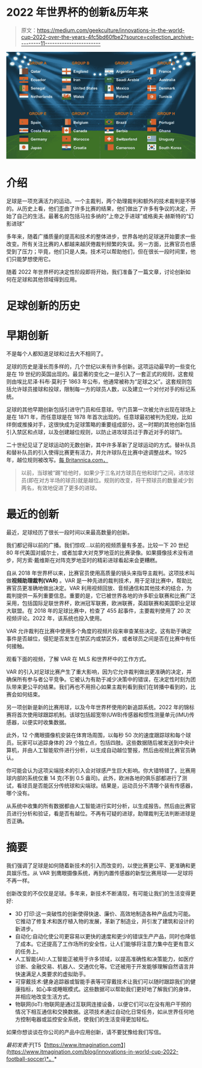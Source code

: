 # 2022 年世界杯的创新&历年来

> 原文：<https://medium.com/geekculture/innovations-in-the-world-cup-2022-over-the-years-4fc5bd60fbe2?source=collection_archive---------11----------------------->

![](img/f126695d62abb26812af5a364396053e.png)

# 介绍

足球是一项充满活力的运动。一个主裁判，两个助理裁判和额外的技术裁判是不够的。从历史上看，他们歪曲了许多比赛的结果，他们做出了许多有争议的决定，开始了自己的生活。最著名的包括马拉多纳的“上帝之手进球”或格奥夫·赫斯特的“幻影进球”

多年来，随着广播质量的提高和技术的整体进步，世界各地的足球迷开始要求一些改变。所有关注比赛的人都越来越厌倦裁判频繁的失误。另一方面，比赛官员也感受到了压力；毕竟，他们只是人类。技术可以帮助他们，但在很长一段时间里，他们只能梦想使用它。

随着 2022 年世界杯的决定性阶段即将开始，我们准备了一篇文章，讨论创新如何在足球和其他领域得到应用。

# 足球创新的历史

# 早期创新

不是每个人都知道足球和过去大不相同了。

足球的历史是漫长而多样的，几个世纪以来有许多创新。这项运动最早的一些变化是在 19 世纪的英国出现的。最显著的变化之一是引入了一套正式的规则，这套规则由埃比尼泽·科布·莫利于 1863 年公布，他通常被称为“足球之父”。这套规则包括允许球员接球和投球，限制每一方的球员人数，以及建立一个对付对手的标记系统。

足球的其他早期创新包括引进守门员和任意球。守门员第一次被允许出现在球场上是在 1871 年，而任意球是在 1878 年首次出现的。任意球最初被判为犯规，比如绊倒或推搡对手，这很快成为足球策略的重要组成部分。这一时期的其他创新包括引入禁区和点球，以及创建越位规则，以防止进攻球员过于靠近对手的球门。

二十世纪见证了足球运动的无数创新，其中许多革新了足球运动的方式。替补队员和替补队员的引入使得比赛更有活力，并允许球队在比赛中途调整战术。1925 年，越位规则被改写。[每 Britannica.com，](https://www.britannica.com/sports/football-soccer/Play-of-the-game#ref29613)

> 以前，当球被“踢”给他时，如果少于三名对方球员在他和球门之间，进攻球员(即在对方半场的球员)就是越位。规则的改变，将干预球员的数量减少到两名，有效地促进了更多的进球。

# 最近的创新

最近，足球经历了很长一段时间以来最高数量的创新。

我们都记得以前的广播。我们惊叹…以前的视频质量有多差。比较一下 20 世纪 80 年代美国对威尔士，或者加拿大对克罗地亚的比赛录像。如果摄像技术没有进步，阿方索·戴维斯在对阵克罗地亚时的精彩进球看起来会更糟糕。

自从 2018 年世界杯以来，比赛官员使用高质量的镜头来指导主裁判。这项技术叫做**视频助理裁判(VAR)** 。VAR 是一种先进的裁判技术，用于足球比赛中，帮助比赛官员更准确地做出决定。VAR 利用视频回放、音频通信和其他技术的结合，为裁判提供一系列重要信息。重要的是，它已被世界各地的许多职业联赛和比赛广泛采用，包括国际足联世界杯，欧洲冠军联赛，欧洲联赛，英超联赛和美国职业足球大联盟。在 2018 年的足球比赛中，检查了 455 起事件，主要裁判使用了 20 次视频评论。2022 年，该系统也投入使用。

VAR 允许裁判在比赛中使用多个角度的视频片段来审查某些决定。这有助于确定事件是否越位，侵犯是否发生在禁区内或禁区外，或者球员之间是否在比赛中有任何接触。
‍

观看下面的视频，了解 VAR 在 MLS 和世界杯中的工作方式。

VAR 的引入对足球比赛产生了重大影响，因为它允许裁判做出更准确的决定，并确保所有参与者公平竞争。它被认为有助于减少决策中的错误，在决定性时刻为团队带来更公平的结果。我们再也不用担心如果主裁判看到我们在转播中看到的，比赛会如何结束。

另一项创新是新的比赛用球，以及今年世界杯使用的新追踪系统。2022 年的锦标赛将首次使用球跟踪机制。该球包括超宽带(UWB)传感器和惯性测量单元(IMU)传感器，以便实时收集数据。

此外，12 个鹰眼摄像机安装在体育场周围，以每秒 50 次的速度跟踪球和每个球员。玩家可以追踪身体的 29 个独立点，包括四肢。这些数据随后被发送到中央计算机，并由人工智能软件进行分析，以生成自动越位警报，然后由视频比赛官员确认。

你可能会认为这项尖端技术的引入会对球感产生巨大影响。你大错特错了。比赛用球内部的系统仅重 14 克(不到 0.5 盎司)。此外，欧洲各地的俱乐部都进行了测试，看球员是否能区分传统球和尖端球。结果是，运动员分不清哪个装有传感器，哪个没有。

从系统中收集的所有数据都由人工智能进行实时分析，以生成报告。然后由比赛官员进行分析和验证，看是否有越位。不再有可疑的进球，助理裁判无法判断进球是否正确。

# 摘要

我们强调了足球是如何随着新技术的引入而改变的，以使比赛更公平、更准确和更具娱乐性。从 VAR 到鹰眼摄像系统，再到内置传感器的新型比赛用球——足球将不再一样。

创新改变的不仅仅是足球。多年来，新技术不断涌现，有可能让我们的生活变得更好:

*   3D 打印:这一突破性的创新使得快速、廉价、高效地制造各种产品成为可能。它推动了修复术和医疗植入物的发展，革新了制造业，并引发了建筑和设计的新进步。
*   自动化:自动化使公司更容易以更快的速度和更少的错误生产产品，同时也降低了成本。它还提高了工作场所的安全性，让人们能够将注意力集中在更有意义的任务上。
*   人工智能(AI):人工智能正被用于许多领域，以提高准确性和决策能力，如医疗诊断、金融交易、机器人、交通优化等。它还被用于开发能够理解自然语言并快速满足人类要求的虚拟助手。
*   可穿戴技术:健身追踪器或智能手表等可穿戴技术让我们可以随时跟踪我们的健康指标，如心率或睡眠模式。这些数据可以帮助我们更好地了解我们的身体，并相应地改变生活方式。
*   物联网(IoT):物联网是通过互联网连接设备，以便它们可以在没有用户干预的情况下相互通信和交换数据。这项技术通过自动化日常任务，如从世界任何地方控制电器或监控安全系统，使我们的生活变得更加轻松。

如果你想谈谈在你公司的产品中应用创新，请不要犹豫给我们写信。

*最初发表于*[T5【https://www.itmagination.com】](https://www.itmagination.com/blog/innovations-in-world-cup-2022-football-soccer)*。*